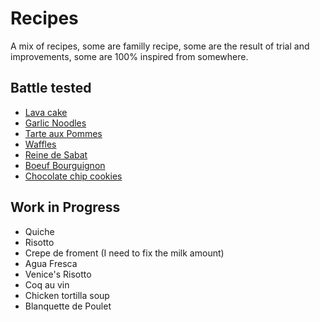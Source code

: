 # Recipes

A mix of recipes, some are familly recipe, some are the result of trial and improvements, some are 100% inspired from somewhere.

## Battle tested
- [Lava cake](https://github.com/3on/recipes/blob/master/lava-cakes.md)
- [Garlic Noodles](https://github.com/3on/recipes/blob/master/garlic-noodles.md)
- [Tarte aux Pommes](https://github.com/3on/recipes/blob/master/tarte-aux-pommes.md)
- [Waffles](https://github.com/3on/recipes/blob/master/waffles.md)
- [Reine de Sabat](https://github.com/3on/recipes/blob/master/reine-de-saba.md)
- [Boeuf Bourguignon](https://github.com/3on/recipes/blob/master/boeuf-bourguignon.md)
- [Chocolate chip cookies](https://github.com/3on/recipes/blob/master/cookies.md)

## Work in Progress
- Quiche
- Risotto
- Crepe de froment (I need to fix the milk amount)
- Agua Fresca
- Venice's Risotto
- Coq au vin
- Chicken tortilla soup
- Blanquette de Poulet
